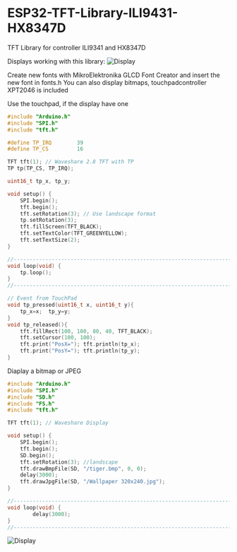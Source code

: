 # ESP32-TFT-Library-ILI9431-HX8347D
TFT Library for controller ILI9341 and HX8347D

Displays working with this library:
![Display](https://github.com/schreibfaul1/ESP32-TFT-Library-ILI9341-HX8347D/blob/master/additional%20info/tested%20displays.jpg)

Create new fonts with MikroElektronika GLCD Font Creator and insert the new font in fonts.h
You can also display bitmaps, touchpadcontroller XPT2046 is included

Use the touchpad, if the display have one
```` c++
#include "Arduino.h"
#include "SPI.h"
#include "tft.h"

#define TP_IRQ        39
#define TP_CS         16

TFT tft(1); // Waveshare 2.8 TFT with TP
TP tp(TP_CS, TP_IRQ);

uint16_t tp_x, tp_y;

void setup() {
    SPI.begin();
    tft.begin();
    tft.setRotation(3); // Use landscape format
    tp.setRotation(3);
    tft.fillScreen(TFT_BLACK);
    tft.setTextColor(TFT_GREENYELLOW);
    tft.setTextSize(2);
}

//-------------------------------------------------------------------------------------
void loop(void) {
    tp.loop();
}
//-------------------------------------------------------------------------------------

// Event from TouchPad
void tp_pressed(uint16_t x, uint16_t y){
    tp_x=x;  tp_y=y;
}
void tp_released(){
    tft.fillRect(100, 100, 80, 40, TFT_BLACK);
    tft.setCursor(100, 100);
    tft.print("PosX="); tft.println(tp_x);
    tft.print("PosY="); tft.println(tp_y);
}
````
Diaplay a bitmap or JPEG
```` c++
#include "Arduino.h"
#include "SPI.h"
#include "SD.h"
#include "FS.h"
#include "tft.h"

TFT tft(1); // Waveshare Display

void setup() {
    SPI.begin();
    tft.begin();
    SD.begin();
    tft.setRotation(3); //landscape
    tft.drawBmpFile(SD, "/tiger.bmp", 0, 0);
    delay(3000);
    tft.drawJpgFile(SD, "/Wallpaper 320x240.jpg");
}

//-------------------------------------------------------------------------------------
void loop(void) {
        delay(3000);
}
//-------------------------------------------------------------------------------------
````

![Display](https://github.com/schreibfaul1/ESP32-TFT-Library-ILI9431-HX8347D/blob/master/additional%20info/Tiger.jpg)
